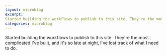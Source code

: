 ```yaml
---
layout: microblog
excerpt: 
Started building the workflows to publish to this site. They're the most complicated I've built, and it's so late at night, I've lost track of what I need to do.
categories: microblog 
---
```


Started building the workflows to publish to this site. They're the most complicated I've built, and it's so late at night, I've lost track of what I need to do.